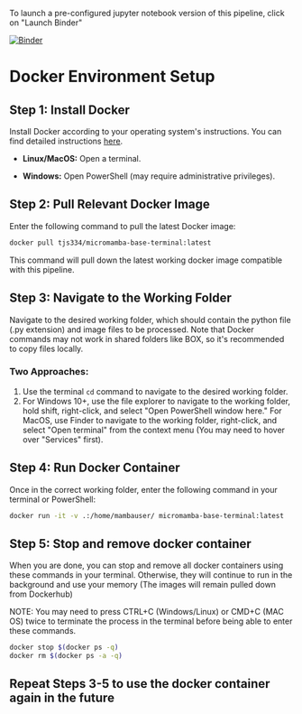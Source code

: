 
To launch a pre-configured jupyter notebook version of this pipeline, click on "Launch Binder"

[![Binder](https://mybinder.org/badge_logo.svg)](https://mybinder.org/v2/gh/tylerslonecki/binder-test/main?labpath=Internal_Scans.ipynb)


# Docker Environment Setup

## Step 1: Install Docker

Install Docker according to your operating system's instructions. You can find detailed instructions [here](https://docs.docker.com/engine/install/).

- **Linux/MacOS:**
  Open a terminal.

- **Windows:**
  Open PowerShell (may require administrative privileges).

## Step 2: Pull Relevant Docker Image

Enter the following command to pull the latest Docker image:

```bash
docker pull tjs334/micromamba-base-terminal:latest
```
This command will pull down the latest working docker image compatible with this pipeline.

## Step 3: Navigate to the Working Folder

Navigate to the desired working folder, which should contain the python file (.py extension) and image files to be processed. Note that Docker commands may not work in shared folders like BOX, so it's recommended to copy files locally.

### Two Approaches:

1. Use the terminal `cd` command to navigate to the desired working folder.
2. For Windows 10+, use the file explorer to navigate to the working folder, hold shift, right-click, and select "Open PowerShell window here." For MacOS, use Finder to navigate to the working folder, right-click, and select "Open terminal" from the context menu (You may need to hover over "Services" first).

## Step 4: Run Docker Container

Once in the correct working folder, enter the following command in your terminal or PowerShell:

```bash
docker run -it -v .:/home/mambauser/ micromamba-base-terminal:latest
```


## Step 5: Stop and remove docker container
When you are done, you can stop and remove all docker containers using these commands in your terminal. Otherwise, they will continue to run in the background and use your memory (The images will remain pulled down from Dockerhub)

NOTE: You may need to press CTRL+C (Windows/Linux) or CMD+C (MAC OS) twice to terminate the process in the terminal before being able to enter these commands.
```bash
docker stop $(docker ps -q)
docker rm $(docker ps -a -q)
```

## Repeat Steps 3-5 to use the docker container again in the future
